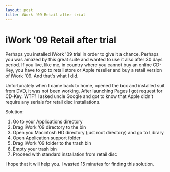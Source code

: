 ```yaml
---
layout: post
title: iWork '09 Retail after trial
---
```


# iWork '09 Retail after trial 

Perhaps you installed iWork '09 trial in order to give it a chance. Perhaps you was amazed by this great suite and wanted to use it also after 30 days period. If you live, like me, in country where you cannot buy an online CD-Key, you have to go to retail store or Apple reseller and buy a retail version of iWork '09. And that's what I did.

Unfortunately when I came back to home, opened the box and installed suit from DVD, it was not been working. After launching Pages I got request for CD-Key. WTF? I asked uncle Google and got to know that Apple didn't require any serials for retail disc installations.

Solution:

1. Go to your Applications directory
2. Drag iWork '09 directory to the bin
3. Open you Macintosh HD directory (just root directory) and go to Library
4. Open Application support folder
5. Drag iWork '09 folder to the trash bin
6. Empty your trash bin
7. Proceed with standard installation from retail disc

I hope that it will help you. I wasted 15 minutes for finding this solution.
